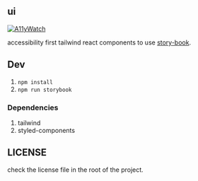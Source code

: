 ## ui

[![A11yWatch](https://circleci.com/gh/A11yWatch/ui.svg?style=svg)](https://circleci.com/gh/A11yWatch/ui)

accessibility first tailwind react components to use [story-book](https://a11ywatch.github.io/ui).

## Dev

1. `npm install`
2. `npm run storybook`

### Dependencies

1. tailwind
2. styled-components

## LICENSE

check the license file in the root of the project.

